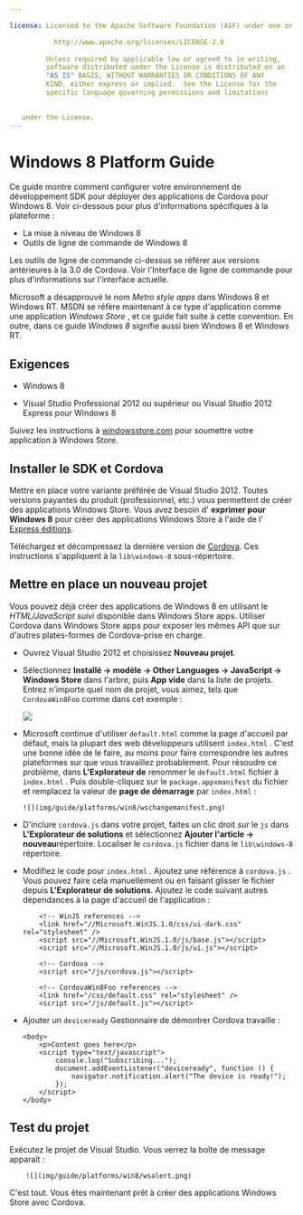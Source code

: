 ```yaml
---

license: Licensed to the Apache Software Foundation (ASF) under one or more contributor license agreements. See the NOTICE file distributed with this work for additional information regarding copyright ownership. The ASF licenses this file to you under the Apache License, Version 2.0 (the "License"); you may not use this file except in compliance with the License. You may obtain a copy of the License at

           http://www.apache.org/licenses/LICENSE-2.0
    
         Unless required by applicable law or agreed to in writing,
         software distributed under the License is distributed on an
         "AS IS" BASIS, WITHOUT WARRANTIES OR CONDITIONS OF ANY
         KIND, either express or implied.  See the License for the
         specific language governing permissions and limitations
    

   under the License.
---
```


# Windows 8 Platform Guide

Ce guide montre comment configurer votre environnement de développement SDK pour déployer des applications de Cordova pour Windows 8. Voir ci-dessous pour plus d'informations spécifiques à la plateforme :

*   La mise à niveau de Windows 8
*   Outils de ligne de commande de Windows 8

Les outils de ligne de commande ci-dessus se référer aux versions antérieures à la 3.0 de Cordova. Voir l'Interface de ligne de commande pour plus d'informations sur l'interface actuelle.

Microsoft a désapprouvé le nom *Metro style apps* dans Windows 8 et Windows RT. MSDN se réfère maintenant à ce type d'application comme une application *Windows Store* , et ce guide fait suite à cette convention. En outre, dans ce guide *Windows 8* signifie aussi bien Windows 8 et Windows RT.

## Exigences

*   Windows 8

*   Visual Studio Professional 2012 ou supérieur ou Visual Studio 2012 Express pour Windows 8

Suivez les instructions à [windowsstore.com][1] pour soumettre votre application à Windows Store.

 [1]: http://www.windowsstore.com/

## Installer le SDK et Cordova

Mettre en place votre variante préférée de Visual Studio 2012. Toutes versions payantes du produit (professionnel, etc.) vous permettent de créer des applications Windows Store. Vous avez besoin d' **exprimer pour Windows 8** pour créer des applications Windows Store à l'aide de l' [Express éditions][2].

 [2]: http://www.microsoft.com/visualstudio/eng/products/visual-studio-express-products

Téléchargez et décompressez la dernière version de [Cordova][3]. Ces instructions s'appliquent à la `lib\windows-8` sous-répertoire.

 [3]: http://phonegap.com/download

## Mettre en place un nouveau projet

Vous pouvez déjà créer des applications de Windows 8 en utilisant le *HTML/JavaScript suivi* disponible dans Windows Store apps. Utiliser Cordova dans Windows Store apps pour exposer les mêmes API que sur d'autres plates-formes de Cordova-prise en charge.

*   Ouvrez Visual Studio 2012 et choisissez **Nouveau projet**.

*   Sélectionnez **Installé → modèle → Other Languages → JavaScript → Windows Store** dans l'arbre, puis **App vide** dans la liste de projets. Entrez n'importe quel nom de projet, vous aimez, tels que `CordovaWin8Foo` comme dans cet exemple :
    
    ![][4]

*   Microsoft continue d'utiliser `default.html` comme la page d'accueil par défaut, mais la plupart des web développeurs utilisent `index.html` . C'est une bonne idée de le faire, au moins pour faire correspondre les autres plateformes sur que vous travaillez probablement. Pour résoudre ce problème, dans **L'Explorateur de** renommer le `default.html` fichier à `index.html` . Puis double-cliquez sur le `package.appxmanifest` du fichier et remplacez la valeur de **page de démarrage** par `index.html` :
    
        ![](img/guide/platforms/win8/wschangemanifest.png)
        

*   D'inclure `cordova.js` dans votre projet, faites un clic droit sur le `js` dans **L'Explorateur de solutions** et sélectionnez **Ajouter l'article → nouveau**répertoire. Localiser le `cordova.js` fichier dans le `lib\windows-8` répertoire.

*   Modifiez le code pour `index.html` . Ajoutez une référence à `cordova.js` . Vous pouvez faire cela manuellement ou en faisant glisser le fichier depuis **L'Explorateur de solutions**. Ajoutez le code suivant autres dépendances à la page d'accueil de l'application :
    
            <!-- WinJS references -->
            <link href="//Microsoft.WinJS.1.0/css/ui-dark.css" rel="stylesheet" />
            <script src="//Microsoft.WinJS.1.0/js/base.js"></script>
            <script src="//Microsoft.WinJS.1.0/js/ui.js"></script>
        
            <!-- Cordova -->
            <script src="/js/cordova.js"></script>
        
            <!-- CordovaWin8Foo references -->
            <link href="/css/default.css" rel="stylesheet" />
            <script src="/js/default.js"></script>
        

*   Ajouter un `deviceready` Gestionnaire de démontrer Cordova travaille :
    
        <body>
            <p>Content goes here</p>
            <script type="text/javascript">
                console.log("Subscribing...");
                document.addEventListener("deviceready", function () {
                    navigator.notification.alert("The device is ready!");
                });
            </script>
        </body>
        

 [4]: img/guide/platforms/win8/wsnewproject.png

## Test du projet

Exécutez le projet de Visual Studio. Vous verrez la boîte de message apparaît :

        ![](img/guide/platforms/win8/wsalert.png)
    

C'est tout. Vous êtes maintenant prêt à créer des applications Windows Store avec Cordova.